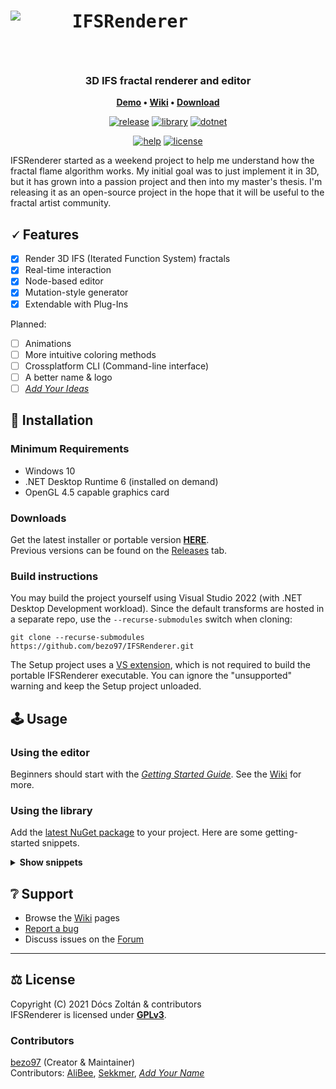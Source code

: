 ﻿<h1>
    <img align="left" src="https://github.com/bezo97/IFSRenderer/raw/master/Assets/icon_128.png">
    <p align="center"><samp>IFSRenderer</samp>&emsp;&emsp;&emsp;&emsp;&emsp;</p>
</h1>
<br/>
<h3 align="center">
	3D IFS fractal renderer and editor
</h3>
<p align="center">
	<strong>
		<a href="https://www.youtube.com/watch?v=R5YWiZQUadE">Demo</a>
		•
		<a href="https://github.com/bezo97/IFSRenderer/wiki">Wiki</a>
		•
		<a href="https://github.com/bezo97/IFSRenderer/releases/latest">Download</a>
	</strong>
</p>
<div align="center" markdown="1">

[![release](https://img.shields.io/github/v/release/bezo97/IFSRenderer?include_prereleases&sort=semver)](https://github.com/bezo97/IFSRenderer/releases/latest)
[![library](https://img.shields.io/nuget/vpre/IFSEngine?label=library)](https://www.nuget.org/packages/IFSEngine/)
[![dotnet](https://img.shields.io/badge/.NET%206-WPF-blueviolet)]()  

[![help](https://img.shields.io/github/labels/bezo97/IFSRenderer/help-wanted)](https://github.com/bezo97/IFSRenderer/issues)
[![license](https://img.shields.io/github/license/bezo97/IFSRenderer)](/LICENSE)

</div>

IFSRenderer started as a weekend project to help me understand how the fractal flame algorithm works. 
My initial goal was to just implement it in 3D, but it has grown into a passion project and then into my master's thesis. 
I'm releasing it as an open-source project in the hope that it will be useful to the fractal artist community.

## 🗸 Features
- [x] Render 3D IFS (Iterated Function System) fractals
- [x] Real-time interaction
- [x] Node-based editor
- [x] Mutation-style generator 
- [x] Extendable with Plug-Ins

Planned:
- [ ] Animations
- [ ] More intuitive coloring methods
- [ ] Crossplatform CLI (Command-line interface)
- [ ] A better name & logo
- [ ] [*Add Your Ideas*](https://github.com/bezo97/IFSRenderer/discussions/categories/ideas)

## 📀 Installation

### Minimum Requirements
- Windows 10
- .NET Desktop Runtime 6 (installed on demand)
- OpenGL 4.5 capable graphics card

### Downloads
Get the latest installer or portable version **[HERE](https://github.com/bezo97/IFSRenderer/releases/latest)**.  
Previous versions can be found on the [Releases](https://github.com/bezo97/IFSRenderer/releases) tab.

### Build instructions
You may build the project yourself using Visual Studio 2022 (with .NET Desktop Development workload).
Since the default transforms are hosted in a separate repo, use the `--recurse-submodules` switch when cloning:  
```
git clone --recurse-submodules https://github.com/bezo97/IFSRenderer.git
```
The Setup project uses a [VS extension](https://marketplace.visualstudio.com/items?itemName=VisualStudioClient.MicrosoftVisualStudio2022InstallerProjects), 
which is not required to build the portable IFSRenderer executable. You can ignore the "unsupported" warning and keep the Setup project unloaded.

## 🕹️ Usage

### Using the editor

Beginners should start with the *[Getting Started Guide](https://github.com/bezo97/IFSRenderer/wiki/Getting-Started-Guide)*. See the [Wiki](https://github.com/bezo97/IFSRenderer/wiki) for more.

### Using the library
Add the [latest NuGet package](https://www.nuget.org/packages/IFSEngine/) to your project. Here are some getting-started snippets.
<details>
<summary><b>Show snippets</b></summary>

Generate a random fractal:

```csharp
//Initialize
using RendererGL renderer = new(graphicsContext);
renderer.Initialize(loadedTransforms);
Generator generator = new(loadedTransforms);
//Generate fractal
IFS fractal = generator.GenerateOne(new GeneratorOptions{ });
fractal.ImageResolution = new Size(1920, 1080);
//Render
renderer.LoadParams(fractal);
renderer.DispatchCompute();
renderer.RenderImage();
//Save HDR image
var histogramData = await renderer.ReadHistogramData();
using var fstream = File.Create(path);
OpenEXR.WriteStream(fstream, histogramData);

```

Modify a fractal programmatically:
```csharp
//Load from file
IFS myFractal1 = IfsSerializer.LoadJson("myFractal1.ifsjson", loadedTransforms, true);
//Change params
Iterator selected = myFractal1.Iterators.First(i => i.Opacity == 0);
Iterator duplicated = myFractal1.DuplicateIterator(selected);
duplicated.Opacity = 1;
duplicated.TransformVariables["Strength"] = 10.0;
//Save to file
IfsSerializer.SaveJson(myFractal1, "myFractal1.ifsjson");
```

Render images:
```csharp
for (double i = 0.0; i <= 1.0; i += 0.1)
{
    selectedIterator.TransformVariables["weight"] = i;
    renderer.InvalidateParams();
    renderer.DispatchCompute();
    renderer.RenderImage();
    var image = await renderer.ReadPixelData();
    myRenderedImages.Add(image);
}
```
Alternatively, image data can be written directly to a bitmap:
```csharp
await renderer.CopyPixelDataToBitmap(myBitmapPtr);
```
</details>

## ❔ Support
- Browse the [Wiki](https://github.com/bezo97/IFSRenderer/wiki) pages
- [Report a bug](https://github.com/bezo97/IFSRenderer/issues/new?assignees=&labels=&template=bug_report.md)
- Discuss issues on the [Forum](https://github.com/bezo97/IFSRenderer/discussions)

---

## ⚖️ License
Copyright (C) 2021 Dócs Zoltán & contributors  
IFSRenderer is licensed under [**GPLv3**](/LICENSE).

### Contributors

[bezo97](https://github.com/bezo97) (Creator & Maintainer)  
Contributors: [AliBee](https://github.com/BenjaminBako), [Sekkmer](https://github.com/TiborDravecz), [*Add Your Name*](https://github.com/bezo97/IFSRenderer/fork)